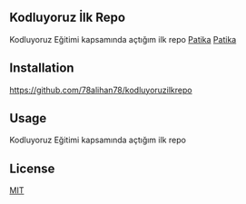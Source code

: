 ## Kodluyoruz İlk Repo
Kodluyoruz Eğitimi kapsamında açtığım ilk repo [Patika](app.patika.dev)
[Patika](https://global-uploads.webflow.com/6097e0eca1e87557da031fef/609859a191abe5d64b17fed3_Patika%20logo.png)
## Installation
https://github.com/78alihan78/kodluyoruzilkrepo

## Usage
Kodluyoruz Eğitimi kapsamında açtığım ilk repo

## License
[MIT](https://mit-license.org/)